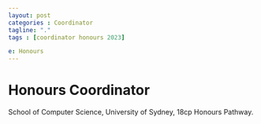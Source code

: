 ```yaml
---
layout: post
categories : Coordinator
tagline: "."
tags : [coordinator honours 2023]

e: Honours
---
```


# Honours Coordinator

School of Computer Science, University of Sydney, 18cp Honours Pathway.


